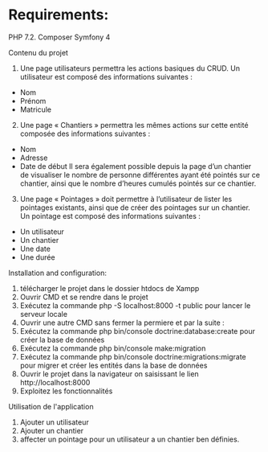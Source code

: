 # Requirements:
PHP 7.2.
Composer
Symfony 4 

Contenu du projet

1. Une page utilisateurs permettra les actions basiques du CRUD. Un utilisateur est composé des
informations suivantes :
- Nom
- Prénom
- Matricule

2. Une page « Chantiers » permettra les mêmes actions sur cette entité composée des informations
suivantes :
- Nom
- Adresse
- Date de début
Il sera également possible depuis la page d’un chantier de visualiser le nombre de personne différentes
ayant été pointés sur ce chantier, ainsi que le nombre d’heures cumulés pointés sur ce chantier.
3. Une page « Pointages » doit permettre à l’utilisateur de lister les pointages existants, ainsi que de créer
des pointages sur un chantier. Un pointage est composé des informations suivantes :
- Un utilisateur
- Un chantier
- Une date
- Une durée

 


Installation and configuration:

1. télécharger le projet dans le dossier htdocs de Xampp
2. Ouvrir CMD et se rendre dans le projet 
3. Exécutez la commande    php -S localhost:8000 -t public    pour lancer le serveur locale
4. Ouvrir une autre CMD sans fermer la permiere et par la suite :
5. Exécutez la commande   php bin/console doctrine:database:create  pour créer la base de données
6. Exécutez la commande     php bin/console make:migration   
7. Exécutez la commande   php bin/console doctrine:migrations:migrate   pour migrer et créer les entités dans la base de données
8. Ouvrir le projet dans la navigateur on saisissant le lien http://localhost:8000
9. Exploitez les fonctionnalités 



Utilisation de l'application
1. Ajouter un utilisateur
2. Ajouter un chantier
3. affecter un pointage pour un utilisateur a un chantier ben définies.
